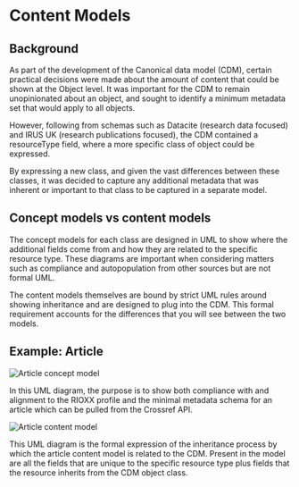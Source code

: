 # Content Models

## Background

As part of the development of the Canonical data model (CDM), certain practical decisions were made about the amount of content that could be shown at the Object level. It was important for the CDM to remain unopinionated about an object, and sought to identify a minimum metadata set that would apply to all objects. 

However, following from schemas such as Datacite (research data focused) and IRUS UK (research publications focused), the CDM contained a resourceType field, where a more specific class of object could be expressed.

By expressing a new class, and given the vast differences between these classes, it was decided to capture any additional metadata that was inherent or important to that class to be captured in a separate model.

## Concept models vs content models

The concept models for each class are designed in UML to show where the additional fields come from and how they are related to the specific resource type. These diagrams are important when considering matters such as compliance and autopopulation from other sources but are not formal UML.

The content models themselves are bound by strict UML rules around showing inheritance and are designed to plug into the CDM. This formal requirement accounts for the differences that you will see between the two models.

## Example: Article

![Article concept model](https://github.com/JiscRDSS/rdss-canonical-data-model/blob/4.0.0/Data-Model/Content-Models/images/Article-concept-model.png)

In this UML diagram, the purpose is to show both compliance with and alignment to the RIOXX profile and the minimal metadata schema for an article which can be pulled from the Crossref API.


![Article content model](https://github.com/JiscRDSS/rdss-canonical-data-model/blob/4.0.0/Data-Model/Content-Models/images/Article-content-model.png)

This UML diagram is the formal expression of the inheritance process by which the article content model is related to the CDM. Present in the model are all the fields that are unique to the specific resource type plus fields that the resource inherits from the CDM object class.
